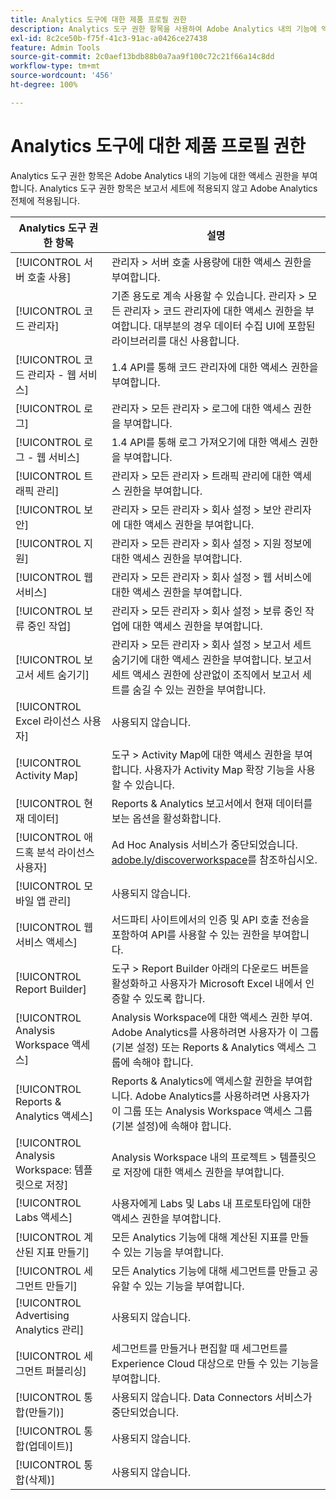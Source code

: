 ```yaml
---
title: Analytics 도구에 대한 제품 프로필 권한
description: Analytics 도구 권한 항목을 사용하여 Adobe Analytics 내의 기능에 액세스 권한을 부여합니다.
exl-id: 8c2ce50b-f75f-41c3-91ac-a0426ce27438
feature: Admin Tools
source-git-commit: 2c0aef13bdb88b0a7aa9f100c72c21f66a14c8dd
workflow-type: tm+mt
source-wordcount: '456'
ht-degree: 100%

---
```


# Analytics 도구에 대한 제품 프로필 권한

Analytics 도구 권한 항목은 Adobe Analytics 내의 기능에 대한 액세스 권한을 부여합니다. Analytics 도구 권한 항목은 보고서 세트에 적용되지 않고 Adobe Analytics 전체에 적용됩니다.

| Analytics 도구 권한 항목 | 설명 |
|----|----|
| [!UICONTROL 서버 호출 사용] | 관리자 > 서버 호출 사용량에 대한 액세스 권한을 부여합니다. |
| [!UICONTROL 코드 관리자] | 기존 용도로 계속 사용할 수 있습니다. 관리자 > 모든 관리자 > 코드 관리자에 대한 액세스 권한을 부여합니다. 대부분의 경우 데이터 수집 UI에 포함된 라이브러리를 대신 사용합니다. |
| [!UICONTROL 코드 관리자 - 웹 서비스] | 1.4 API를 통해 코드 관리자에 대한 액세스 권한을 부여합니다. |
| [!UICONTROL 로그] | 관리자 > 모든 관리자 > 로그에 대한 액세스 권한을 부여합니다. |
| [!UICONTROL 로그 - 웹 서비스] | 1.4 API를 통해 로그 가져오기에 대한 액세스 권한을 부여합니다. |
| [!UICONTROL 트래픽 관리] | 관리자 > 모든 관리자 > 트래픽 관리에 대한 액세스 권한을 부여합니다. |
| [!UICONTROL 보안] | 관리자 > 모든 관리자 > 회사 설정 > 보안 관리자에 대한 액세스 권한을 부여합니다. |
| [!UICONTROL 지원] | 관리자 > 모든 관리자 > 회사 설정 > 지원 정보에 대한 액세스 권한을 부여합니다. |
| [!UICONTROL 웹 서비스] | 관리자 > 모든 관리자 > 회사 설정 > 웹 서비스에 대한 액세스 권한을 부여합니다. |
| [!UICONTROL 보류 중인 작업] | 관리자 > 모든 관리자 > 회사 설정 > 보류 중인 작업에 대한 액세스 권한을 부여합니다. |
| [!UICONTROL 보고서 세트 숨기기] | 관리자 > 모든 관리자 > 회사 설정 > 보고서 세트 숨기기에 대한 액세스 권한을 부여합니다. 보고서 세트 액세스 권한에 상관없이 조직에서 보고서 세트를 숨길 수 있는 권한을 부여합니다. |
| [!UICONTROL Excel 라이선스 사용자] | 사용되지 않습니다. |
| [!UICONTROL Activity Map] | 도구 > Activity Map에 대한 액세스 권한을 부여합니다. 사용자가 Activity Map 확장 기능을 사용할 수 있습니다. |
| [!UICONTROL 현재 데이터] | Reports &amp; Analytics 보고서에서 현재 데이터를 보는 옵션을 활성화합니다. |
| [!UICONTROL 애드혹 분석 라이선스 사용자] | Ad Hoc Analysis 서비스가 중단되었습니다. [adobe.ly/discoverworkspace](https://adobe.ly/discoverworkspace)를 참조하십시오. |
| [!UICONTROL 모바일 앱 관리] | 사용되지 않습니다. |
| [!UICONTROL 웹 서비스 액세스] | 서드파티 사이트에서의 인증 및 API 호출 전송을 포함하여 API를 사용할 수 있는 권한을 부여합니다. |
| [!UICONTROL Report Builder] | 도구 > Report Builder 아래의 다운로드 버튼을 활성화하고 사용자가 Microsoft Excel 내에서 인증할 수 있도록 합니다. |
| [!UICONTROL Analysis Workspace 액세스] | Analysis Workspace에 대한 액세스 권한 부여. Adobe Analytics를 사용하려면 사용자가 이 그룹 (기본 설정) 또는 Reports &amp; Analytics 액세스 그룹에 속해야 합니다. |
| [!UICONTROL Reports &amp; Analytics 액세스] | Reports &amp; Analytics에 액세스할 권한을 부여합니다. Adobe Analytics를 사용하려면 사용자가 이 그룹 또는 Analysis Workspace 액세스 그룹 (기본 설정)에 속해야 합니다. |
| [!UICONTROL Analysis Workspace: 템플릿으로 저장] | Analysis Workspace 내의 프로젝트 > 템플릿으로 저장에 대한 액세스 권한을 부여합니다. |
| [!UICONTROL Labs 액세스] | 사용자에게 Labs 및 Labs 내 프로토타입에 대한 액세스 권한을 부여합니다. |
| [!UICONTROL 계산된 지표 만들기] | 모든 Analytics 기능에 대해 계산된 지표를 만들 수 있는 기능을 부여합니다. |
| [!UICONTROL 세그먼트 만들기] | 모든 Analytics 기능에 대해 세그먼트를 만들고 공유할 수 있는 기능을 부여합니다. |
| [!UICONTROL Advertising Analytics 관리] | 사용되지 않습니다. |
| [!UICONTROL 세그먼트 퍼블리싱] | 세그먼트를 만들거나 편집할 때 세그먼트를 Experience Cloud 대상으로 만들 수 있는 기능을 부여합니다. |
| [!UICONTROL 통합(만들기)] | 사용되지 않습니다. Data Connectors 서비스가 중단되었습니다. |
| [!UICONTROL 통합(업데이트)] | 사용되지 않습니다. |
| [!UICONTROL 통합(삭제)] | 사용되지 않습니다. |
